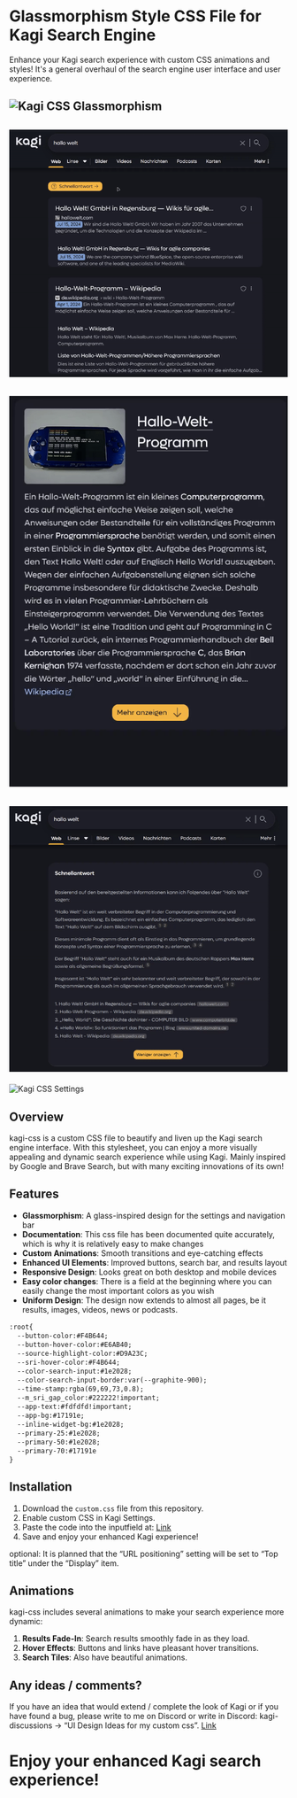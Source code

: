 # Glassmorphism Style CSS File for Kagi Search Engine

Enhance your Kagi search experience with custom CSS animations and styles! It's a general overhaul of the search engine user interface and user experience.

![Kagi CSS Glassmorphism](images/glassmorphism.gif)
---
![Kagi CSS Navigation](images/top-bar-navigation.gif)
---
![Kagi CSS Button](images/button.gif)
---
![Kagi CSS Quick Answer](images/quick-answer.gif)
---
![Kagi CSS Settings](images/settings.gif)


## Overview

kagi-css is a custom CSS file to beautify and liven up the Kagi search engine interface. With this stylesheet, you can enjoy a more visually appealing and dynamic search experience while using Kagi. Mainly inspired by Google and Brave Search, but with many exciting innovations of its own!

## Features

- **Glassmorphism**: A glass-inspired design for the settings and navigation bar
- **Documentation**: This css file has been documented quite accurately, which is why it is relatively easy to make changes
- **Custom Animations**: Smooth transitions and eye-catching effects
- **Enhanced UI Elements**: Improved buttons, search bar, and results layout
- **Responsive Design**: Looks great on both desktop and mobile devices
- **Easy color changes**: There is a field at the beginning where you can easily change the most important colors as you wish
- **Uniform Design**: The design now extends to almost all pages, be it results, images, videos, news or podcasts.
  
```
:root{
  --button-color:#F4B644;
  --button-hover-color:#E6AB40;
  --source-highlight-color:#D9A23C;
  --sri-hover-color:#F4B644;
  --color-search-input:#1e2028;
  --color-search-input-border:var(--graphite-900);
  --time-stamp:rgba(69,69,73,0.8);
  --m_sri_gap_color:#222222!important;
  --app-text:#fdfdfd!important;
  --app-bg:#17191e;
  --inline-widget-bg:#1e2028;
  --primary-25:#1e2028;
  --primary-50:#1e2028;
  --primary-70:#17191e
}
```

## Installation

1. Download the `custom.css` file from this repository.
2. Enable custom CSS in Kagi Settings.
3. Paste the code into the inputfield at: [Link](https://kagi.com/settings?p=custom_css)
4. Save and enjoy your enhanced Kagi experience!

optional: It is planned that the “URL positioning” setting will be set to “Top title” under the “Display” item.

## Animations

kagi-css includes several animations to make your search experience more dynamic:

1. **Results Fade-In**: Search results smoothly fade in as they load.
2. **Hover Effects**: Buttons and links have pleasant hover transitions.
3. **Search Tiles**: Also have beautiful animations.

## Any ideas / comments?

If you have an idea that would extend / complete the look of Kagi or if you have found a bug, please write to me on Discord or write in Discord: kagi-discussions -> “UI Design Ideas for my custom css”. [Link](https://discord.com/channels/1256077108111868035/1265596713083732060)

# Enjoy your enhanced Kagi search experience!
